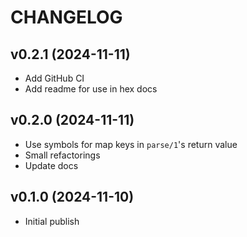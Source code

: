 # CHANGELOG

## v0.2.1 (2024-11-11)

- Add GitHub CI
- Add readme for use in hex docs

## v0.2.0 (2024-11-11)

- Use symbols for map keys in `parse/1`'s return value
- Small refactorings
- Update docs

## v0.1.0 (2024-11-10)

- Initial publish
